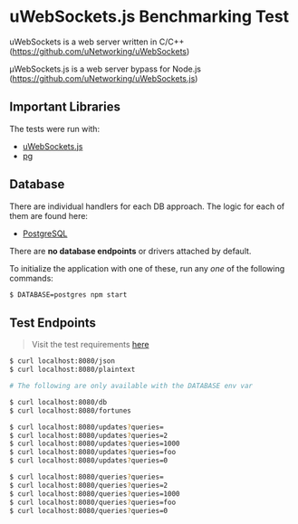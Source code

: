 # uWebSockets.js Benchmarking Test

uWebSockets is a web server written in C/C++ (https://github.com/uNetworking/uWebSockets)

µWebSockets.js is a web server bypass for Node.js (https://github.com/uNetworking/uWebSockets.js)

## Important Libraries

The tests were run with:

- [uWebSockets.js](https://github.com/uNetworking/uWebSockets.js/)
- [pg](https://github.com/brianc/node-postgres)

## Database

There are individual handlers for each DB approach. The logic for each of them are found here:

- [PostgreSQL](database/postgres.js)

There are **no database endpoints** or drivers attached by default.

To initialize the application with one of these, run any _one_ of the following commands:

```sh
$ DATABASE=postgres npm start
```

## Test Endpoints

> Visit the test requirements [here](https://github.com/TechEmpower/FrameworkBenchmarks/wiki/Project-Information-Framework-Tests-Overview)

```sh
$ curl localhost:8080/json
$ curl localhost:8080/plaintext

# The following are only available with the DATABASE env var

$ curl localhost:8080/db
$ curl localhost:8080/fortunes

$ curl localhost:8080/updates?queries=
$ curl localhost:8080/updates?queries=2
$ curl localhost:8080/updates?queries=1000
$ curl localhost:8080/updates?queries=foo
$ curl localhost:8080/updates?queries=0

$ curl localhost:8080/queries?queries=
$ curl localhost:8080/queries?queries=2
$ curl localhost:8080/queries?queries=1000
$ curl localhost:8080/queries?queries=foo
$ curl localhost:8080/queries?queries=0
```
